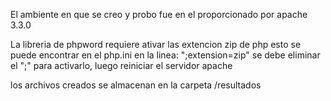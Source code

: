 El ambiente en que se creo y probo fue en el proporcionado por apache 3.3.0

La libreria de phpword requiere ativar las extencion zip de php 
esto se puede encontrar en el php.ini
en la linea:
";extension=zip"
se debe eliminar el ";" para activarlo, luego reiniciar el servidor apache

los archivos creados se almacenan en la carpeta /resultados
